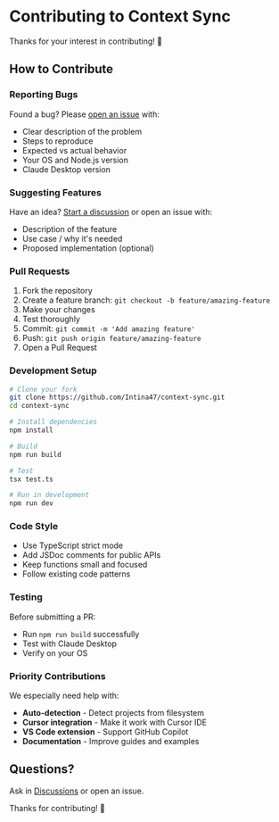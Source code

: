 # Contributing to Context Sync

Thanks for your interest in contributing! 🎉

## How to Contribute

### Reporting Bugs

Found a bug? Please [open an issue](https://github.com/Intina47/context-sync/issues) with:
- Clear description of the problem
- Steps to reproduce
- Expected vs actual behavior
- Your OS and Node.js version
- Claude Desktop version

### Suggesting Features

Have an idea? [Start a discussion](https://github.com/Intina47/context-sync/discussions) or open an issue with:
- Description of the feature
- Use case / why it's needed
- Proposed implementation (optional)

### Pull Requests

1. Fork the repository
2. Create a feature branch: `git checkout -b feature/amazing-feature`
3. Make your changes
4. Test thoroughly
5. Commit: `git commit -m 'Add amazing feature'`
6. Push: `git push origin feature/amazing-feature`
7. Open a Pull Request

### Development Setup

```bash
# Clone your fork
git clone https://github.com/Intina47/context-sync.git
cd context-sync

# Install dependencies
npm install

# Build
npm run build

# Test
tsx test.ts

# Run in development
npm run dev
```

### Code Style

- Use TypeScript strict mode
- Add JSDoc comments for public APIs
- Keep functions small and focused
- Follow existing code patterns

### Testing

Before submitting a PR:
- Run `npm run build` successfully
- Test with Claude Desktop
- Verify on your OS

### Priority Contributions

We especially need help with:
- **Auto-detection** - Detect projects from filesystem
- **Cursor integration** - Make it work with Cursor IDE
- **VS Code extension** - Support GitHub Copilot
- **Documentation** - Improve guides and examples

## Questions?

Ask in [Discussions](https://github.com/Intina47/context-sync/discussions) or open an issue.

Thanks for contributing! 🚀